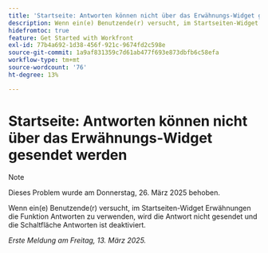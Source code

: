 ```yaml
---
title: 'Startseite: Antworten können nicht über das Erwähnungs-Widget gesendet werden'
description: Wenn ein(e) Benutzende(r) versucht, im Startseiten-Widget Erwähnungen die Funktion Antworten zu verwenden, wird die Antwort nicht gesendet und die Schaltfläche Antworten ist deaktiviert.
hidefromtoc: true
feature: Get Started with Workfront
exl-id: 77b4a692-1d38-456f-921c-9674fd2c598e
source-git-commit: 1a9af831359c7d61ab477f693e873dbfb6c58efa
workflow-type: tm+mt
source-wordcount: '76'
ht-degree: 13%

---
```


# Startseite: Antworten können nicht über das Erwähnungs-Widget gesendet werden

>[!NOTE]
>
>Dieses Problem wurde am Donnerstag, 26. März 2025 behoben.

Wenn ein(e) Benutzende(r) versucht, im Startseiten-Widget Erwähnungen die Funktion Antworten zu verwenden, wird die Antwort nicht gesendet und die Schaltfläche Antworten ist deaktiviert.

_Erste Meldung am Freitag, 13. März 2025._
